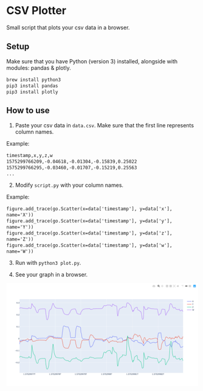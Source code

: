 # CSV Plotter

Small script that plots your csv data in a browser.

## Setup
Make sure that you have Python (version 3) installed, alongside with modules: pandas & plotly.
```
brew install python3
pip3 install pandas
pip3 install plotly
```

## How to use

1. Paste your csv data in `data.csv`. Make sure that the first line represents column names.

Example:
```
timestamp,x,y,z,w
1575299766209,-0.04618,-0.01304,-0.15839,0.25022
1575299766295,-0.03460,-0.01707,-0.15219,0.25563
...
```

2. Modify `script.py` with your column names.

Example:
```
figure.add_trace(go.Scatter(x=data['timestamp'], y=data['x'], name='X'))
figure.add_trace(go.Scatter(x=data['timestamp'], y=data['y'], name='Y'))
figure.add_trace(go.Scatter(x=data['timestamp'], y=data['z'], name='Z'))
figure.add_trace(go.Scatter(x=data['timestamp'], y=data['w'], name='W'))
```

3. Run with `python3 plot.py`.

4. See your graph in a browser.

![Graph](img/screenshot.png)
